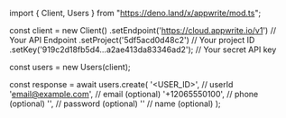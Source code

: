 import { Client, Users } from "https://deno.land/x/appwrite/mod.ts";

const client = new Client()
    .setEndpoint('https://cloud.appwrite.io/v1') // Your API Endpoint
    .setProject('5df5acd0d48c2') // Your project ID
    .setKey('919c2d18fb5d4...a2ae413da83346ad2'); // Your secret API key

const users = new Users(client);

const response = await users.create(
    '<USER_ID>', // userId
    'email@example.com', // email (optional)
    '+12065550100', // phone (optional)
    '', // password (optional)
    '<NAME>' // name (optional)
);
